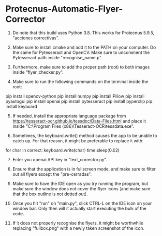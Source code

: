 # Protecnus-Automatic-Flyer-Corrector

1. Do note that this build uses Python 3.8. This works for Protecnus 5.9.5, "acciones correctivas".

2. Make sure to install cmake and add it to the PATH on your computer. Do the same for Pytesseract and OpenCV. Make sure to uncomment the Pytesseract path inside "recognise_name.p". 

3. Furthermore, make sure to add the proper path (root) to both images inside "flyer_checker.py".

4. Make sure to run the following commands on the terminal inside the root:

pip install opencv-python
pip install numpy
pip install Pillow
pip install pyautogui
pip install openai
pip install pytesseract
pip install pyperclip
pip install keyboard

5. If needed, install the appropriate language package from https://tesseract-ocr.github.io/tessdoc/Data-Files.html and place it inside "C:\Program Files (x86)\Tesseract-OCR\tessdata.exe".

6. Sometimes, the keyboard.write() method causes the app to be unable to catch up. For that reason, it might be preferable to replace it with:

for char in correct:
  keyboard.write(char)
  time.sleep(0.02)
  
7. Enter you openai API key in "text_corrector.py".

8. Ensure that the application is in fullscreen mode, and make sure to filter out all flyers except the "pre-cerradas". 

9. Make sure to have the IDE open as you try running the program, but make sure the window does not cover the flyer icons (and make sure that the box outline is not dotted out).

10. Once you hit "run" on "main.py", click CTRL-L on the IDE icon on your window bar. Only then will it actually start executing the bulk of the code.

11. If it does not properly recognise the flyers, it might be worthwhile replacing "fullbox.png" with a newly taken screenshot of the icon.
